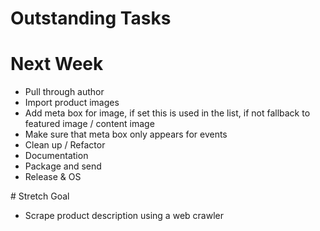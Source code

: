 # Outstanding Tasks
# Next Week

 - Pull through author
 - Import product images
 - Add meta box for image, if set this is used in the list, if not fallback to featured image / content image
 - Make sure that meta box only appears for events
 - Clean up / Refactor
 - Documentation 
 - Package and send
 - Release & OS

# Stretch Goal

 - Scrape product description using a web crawler